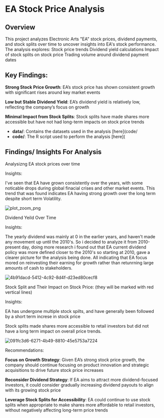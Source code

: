 # EA Stock Price Analysis

## Overview
This project analyzes Electronic Arts "EA" stock prices, dividend payments, and stock splits over time to uncover insights into EA's stock performance. The analysis explores:
  Stock price trends
  Dividend yield calculations
  Impact of stock splits on stock price
  Trading volume around dividend payment dates

## Key Findings:
**Strong Stock Price Growth**: EA’s stock price has shown consistent growth with significant rises around key market events

 **Low but Stable Dividend Yield**: EA’s dividend yield is relatively low, reflecting the company’s focus on growth

**Minimal Impact from Stock Splits**: Stock splits have made shares more accessible but have not had long-term impacts on stock price trends



- **data/**: Contains the datasets used in the analysis [here](code/
- **code/**: The R script used to perform the analysis  [here](
  


## Findings/ Insights For Analysis

Analysizng EA stock prices over time

Insights:

I've seen that EA have grown consistently over the years, with some noticable drops during global finacial crises and other market events. This trend that was found 
indicates EA having strong growth over the long term despite short term Volatility.

![plot_zoom_png](https://github.com/user-attachments/assets/e9e3be3d-a870-4638-82e1-a4e64d107e9d)


Dividend Yeild Over Time

Insights:

The yearly dividend was mainly at 0 in the earlier years, and haven't made any movement up until the 2010's. So i decided to analyze it from 2010-present day, doing more research i found out that EA current dividend policy was more defined closer to the 2010's so starting at 2010, gave a clearer picture for the analysis being done. All indicating that EA focus mored on reinvesting their earning for growth rather than retunrning large amounts of cash to stakeholders.

![4b91dacd-5412-4c92-8d4f-d23ed80cecf8](https://github.com/user-attachments/assets/0b5f5637-2605-460c-bee8-d31f6c6a9b6a)


Stock Split and Their Impact on Stock Price:
(they will be marked with red vertical lines)

Insights:  

EA has undergone multiple stock spilts, and have generally been followed by a short term increse in stock price

Stock splits made shares more accessible to retail investors but did not have a long term impact on overall price trends.

![091fc3d6-6271-4b49-8810-45e5753a7224](https://github.com/user-attachments/assets/537aca9a-97a4-42f9-8e34-638ede143d0e)



Recommendations:

**Focus on Growth Strategy**: Given EA’s strong stock price growth, the company should continue focusing on product innovation and strategic acquisitions to drive future stock price increases

**Reconsider Dividend Strategy**: If EA aims to attract more dividend-focused investors, it could consider gradually increasing dividend payouts to align with its growing stock price

**Leverage Stock Splits for Accessibility**: EA could continue to use stock splits when appropriate to make shares more affordable to retail investors, without negatively affecting long-term price trends








